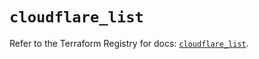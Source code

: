 # `cloudflare_list`

Refer to the Terraform Registry for docs: [`cloudflare_list`](https://registry.terraform.io/providers/cloudflare/cloudflare/4.44.0/docs/resources/list).
